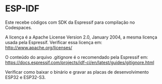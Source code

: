 # ESP-IDF
Este recebe códigos com SDK da Espressif para compilação no Codespaces.

A licença é a Apache License Version 2.0, January 2004, a mesma licença usada pela Espressif.
Verificar essa licença em: 
http://www.apache.org/licenses/

O conteúdo do arquivo .gitignore é o recomendado pela Espressif em:
https://docs.espressif.com/projects/idf-ci/en/latest/guides/gitignore.html

Verificar como baixar o binário e gravar as placas de desenvolvimento ESP32 e ESP32-S3.
